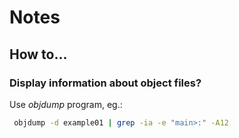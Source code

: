 # Notes
## How to...
### Display information about object files?
Use _objdump_ program, eg.:
```bash
 objdump -d example01 | grep -ia -e "main>:" -A12
```